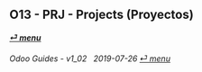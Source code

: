 ## O13 - PRJ - Projects (Proyectos)
#### [_&#x23CE; menu_](/o13/ee/o13-ee-guides_menu.md)  

	
###### Odoo Guides - v1_02 &nbsp; 2019-07-26  [_&#x23CE; menu_](/o13/ee/o13-ee-guides_menu.md)  
